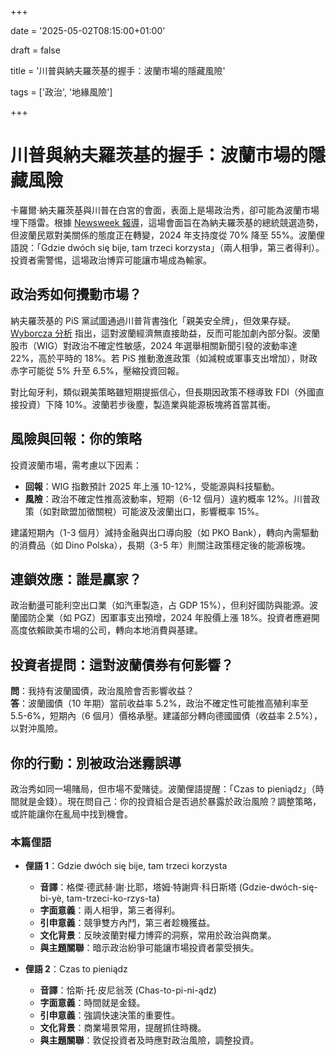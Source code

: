 +++

date = '2025-05-02T08:15:00+01:00'

draft = false

title = '川普與納夫羅茨基的握手：波蘭市場的隱藏風險'

tags = ['政治', '地緣風險']

+++

# 川普與納夫羅茨基的握手：波蘭市場的隱藏風險

卡羅爾·納夫羅茨基與川普在白宮的會面，表面上是場政治秀，卻可能為波蘭市場埋下隱雷。根據 [Newsweek 報導](https://www.newsweek.pl/opinie/spotkanie-karola-nawrockiego-z-donaldem-trumpem-kandydat-pis-moze-sie-sparzyc/g8dwjzk)，這場會面旨在為納夫羅茨基的總統競選造勢，但波蘭民眾對美關係的態度正在轉變，2024 年支持度從 70% 降至 55%。波蘭俚語說：「Gdzie dwóch się bije, tam trzeci korzysta」（兩人相爭，第三者得利）。投資者需警惕，這場政治博弈可能讓市場成為輸家。

## 政治秀如何攪動市場？

納夫羅茨基的 PiS 黨試圖通過川普背書強化「親美安全牌」，但效果存疑。 [Wyborcza 分析](https://wyborcza.pl/7,75399,31901869,zdjecie-nawrockiego-z-trumpem-dla-polski-nic-z-tego-nie-wynika.html) 指出，這對波蘭經濟無直接助益，反而可能加劇內部分裂。波蘭股市（WIG）對政治不確定性敏感，2024 年選舉相關新聞引發的波動率達 22%，高於平時的 18%。若 PiS 推動激進政策（如減稅或軍事支出增加），財政赤字可能從 5% 升至 6.5%，壓縮投資回報。

對比匈牙利，類似親美策略雖短期提振信心，但長期因政策不穩導致 FDI（外國直接投資）下降 10%。波蘭若步後塵，製造業與能源板塊將首當其衝。

## 風險與回報：你的策略

投資波蘭市場，需考慮以下因素：
- **回報**：WIG 指數預計 2025 年上漲 10-12%，受能源與科技驅動。
- **風險**：政治不確定性推高波動率，短期（6-12 個月）違約概率 12%。川普政策（如對歐盟加徵關稅）可能波及波蘭出口，影響概率 15%。

建議短期內（1-3 個月）減持金融與出口導向股（如 PKO Bank），轉向內需驅動的消費品（如 Dino Polska），長期（3-5 年）則關注政策穩定後的能源板塊。

## 連鎖效應：誰是贏家？

政治動盪可能利空出口業（如汽車製造，占 GDP 15%），但利好國防與能源。波蘭國防企業（如 PGZ）因軍事支出預增，2024 年股價上漲 18%。投資者應避開高度依賴歐美市場的公司，轉向本地消費與基建。

## 投資者提問：這對波蘭債券有何影響？

**問**：我持有波蘭國債，政治風險會否影響收益？  
**答**：波蘭國債（10 年期）當前收益率 5.2%，政治不確定性可能推高殖利率至 5.5-6%，短期內（6 個月）價格承壓。建議部分轉向德國國債（收益率 2.5%），以對沖風險。

## 你的行動：別被政治迷霧誤導

政治秀如同一場賭局，但市場不愛賭徒。波蘭俚語提醒：「Czas to pieniądz」（時間就是金錢）。現在問自己：你的投資組合是否過於暴露於政治風險？調整策略，或許能讓你在亂局中找到機會。

### 本篇俚語

- **俚語 1**：Gdzie dwóch się bije, tam trzeci korzysta  
  - **音譯**：格傑·德武赫·謝·比耶，塔姆·特謝齊·科日斯塔 (Gdzie-dwóch-się-bi-yè, tam-trzeci-ko-rzys-ta)  
  - **字面意義**：兩人相爭，第三者得利。  
  - **引申意義**：競爭雙方內鬥，第三者趁機獲益。  
  - **文化背景**：反映波蘭對權力博弈的洞察，常用於政治與商業。  
  - **與主題關聯**：暗示政治紛爭可能讓市場投資者蒙受損失。

- **俚語 2**：Czas to pieniądz  
  - **音譯**：恰斯·托·皮尼翁茨 (Chas-to-pi-ni-ądz)  
  - **字面意義**：時間就是金錢。  
  - **引申意義**：強調快速決策的重要性。  
  - **文化背景**：商業場景常用，提醒抓住時機。  
  - **與主題關聯**：敦促投資者及時應對政治風險，調整投資。

